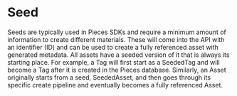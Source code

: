 # Seed

Seeds are typically used in Pieces SDKs and require a minimum amount of information to create different materials. These will come into the API with an identifier (ID) and can be used to create a fully referenced asset with generated metadata. All assets have a seeded version of it that is always its starting place. For example, a Tag will first start as a SeededTag and will become a Tag after it is created in the Pieces database. Similarly, an Asset originally starts from a seed, SeededAsset, and then goes through its specific create pipeline and eventually becomes a fully referenced Asset.

